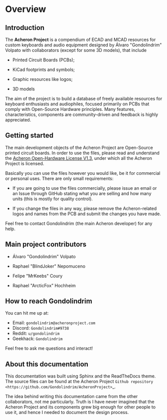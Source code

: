 # Overview

## Introduction

The **Acheron Project** is a compendium of ECAD and MCAD resources for custom keyboards and audio equipment designed by Álvaro "Gondolindrim" Volpato with collaborators (except for some 3D models), that include

- Printed Circuit Boards (PCBs);

- KiCad footprints and symbols;

- Graphic resources like logos;

- 3D models

The aim of the project is to build a database of freely available resources for keyboard enthusiasts and audiophiles, focused primarily on PCBs that comply with Open-Source Hardware principles. Many features, characteristics, components are community-driven and feedback is highly appreciated.

## Getting started

The main development objects of the Acheron Project are Open-Source printed circuit boards. In order to use the files, please read and understand the [Acheron Open-Hardware License V1.3](../license.md), under which all the Acheron Project is licensed.

Basically you can use the files however you would like, be it for commercial or personal uses. There are only small requirements:

- If you are going to use the files commercially, please issue an email or an Issue through GitHub stating what you are selling and how many units (this is mostly for quality control).

- If you change the files in any way, please remove the Acheron-related logos and names from the PCB and submit the changes you have made.

Feel free to contact Gondolindrim (the main Acheron developer) for any help.

## Main project contributors

- Álvaro "Gondolindrim" Volpato

- Raphael "BlindJoker" Nepomuceno

- Felipe "MrKeebs" Coury

- Raphael "ArcticFox" Hochheim

## How to reach Gondolindrim

You can hit me up at:

- Email: ``gondolindrim@acheronproject.com``
- Discord: ``Gondolindrim#9738``
- Reddit: ``u/gondolindrim``
- Geekhack: ``Gondolindrim``

Feel free to ask me questions and interact!

## About this documentation

This documentation was built using Sphinx and the ReadTheDocs theme. The source files can be found at the Acheron Project `Github repository <https://github.com/Gondolindrim/AcheronProject>`_.

The idea behind writing this documentation came from the other collaborators, not me particularly. Truth is I have never imagined that the Acheron Project and its components grew big enough for other people to use it, and hence I needed to document the design process.
